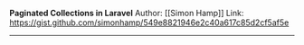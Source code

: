 **Paginated Collections in Laravel**
Author: [[Simon Hamp]]
Link: https://gist.github.com/simonhamp/549e8821946e2c40a617c85d2cf5af5e

---